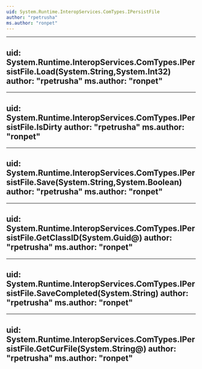 ```yaml
---
uid: System.Runtime.InteropServices.ComTypes.IPersistFile
author: "rpetrusha"
ms.author: "ronpet"
---
```


---
uid: System.Runtime.InteropServices.ComTypes.IPersistFile.Load(System.String,System.Int32)
author: "rpetrusha"
ms.author: "ronpet"
---

---
uid: System.Runtime.InteropServices.ComTypes.IPersistFile.IsDirty
author: "rpetrusha"
ms.author: "ronpet"
---

---
uid: System.Runtime.InteropServices.ComTypes.IPersistFile.Save(System.String,System.Boolean)
author: "rpetrusha"
ms.author: "ronpet"
---

---
uid: System.Runtime.InteropServices.ComTypes.IPersistFile.GetClassID(System.Guid@)
author: "rpetrusha"
ms.author: "ronpet"
---

---
uid: System.Runtime.InteropServices.ComTypes.IPersistFile.SaveCompleted(System.String)
author: "rpetrusha"
ms.author: "ronpet"
---

---
uid: System.Runtime.InteropServices.ComTypes.IPersistFile.GetCurFile(System.String@)
author: "rpetrusha"
ms.author: "ronpet"
---
